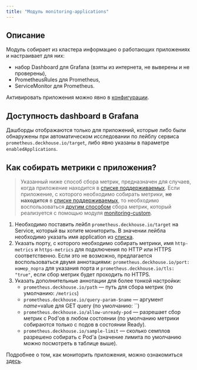 ```yaml
---
title: "Модуль monitoring-applications"
---
```


## Описание

Модуль собирает из кластера информацию о работающих приложениях и настраивает для них:
* набор Dashboard для Grafana (взяты из интернета, не выверены и не проверены),
* PrometheusRules для Prometheus,
* ServiceMonitor для Prometheus.

Активировать приложения можно явно в [конфигурации](configuration.html).

## Доступность dashboard в Grafana

Дашборды отображаются только для приложений, которые либо были обнаружены при автоматическом исследовании по лейблу сервиса
`prometheus.deckhouse.io/target`, либо явно указаны в параметре `enabledApplications`.

## Как собирать метрики с приложения?

> Указанный ниже способ сбора метрик, предназначен для случаев, когда приложение находится в [списке поддерживаемых](configuration.html#параметры). Если приложение, с которого необходимо собирать метрики, **не находится** в [списке поддерживаемых](configuration.html#параметры), то необходимо воспользоваться [другим способом](../300-prometheus/faq.html#как-собирать-метрики-с-приложений-в-вашем-проекте) сбора метрик, который реализуется с помощью модуля [monitoring-custom](../340-monitoring-custom/).

1. Необходимо поставить лейбл `prometheus.deckhouse.io/target` на Service, который вы хотите мониторить. В значении лейбла необходимо указать имя application из [списка](configuration.html#параметры).
2. Указать порту, с которого необходимо собирать метрики, имя `http-metrics` и `https-metrics` для подключения по HTTP или HTTPS соответственно.
Если это не возможно, предлагается воспользоваться двумя аннотациями: `prometheus.deckhouse.io/port: номер_порта` для указания порта и `prometheus.deckhouse.io/tls: "true"`, если сбор метрик будет проходить по HTTPS.
3. Указать дополнительные аннотации для более тонкой настройки:
    * `prometheus.deckhouse.io/path` — путь для сбора метрик (по умолчанию: `/metrics`)
    * `prometheus.deckhouse.io/query-param-$name` — аргумент $name=$value для GET query (по умолчанию: ``)
    * `prometheus.deckhouse.io/allow-unready-pod` — разрешает сбор метрик с Pod'ов в любом состоянии (по умолчанию метрики собираются только с подов в состоянии Ready).
    * `prometheus.deckhouse.io/sample-limit` — сколько семплов разрешено собирать с Pod'а (значение лимита по умолчанию можно посмотреть в таблице выше).

Подробнее о том, как мониторить приложения, можно ознакомиться [здесь](../300-prometheus/faq.html).
